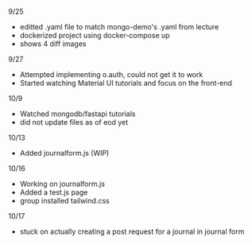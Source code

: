 9/25
- editted .yaml file to match mongo-demo's .yaml from lecture 
- dockerized project using docker-compose up
- shows 4 diff images

9/27
- Attempted implementing o.auth, could not get it to work
- Started watching Material UI tutorials and focus on the front-end

10/9
- Watched mongodb/fastapi tutorials
- did not update files as of eod yet

10/13
- Added journalform.js (WIP)

10/16
- Working on journalform.js
- Added a test.js page
- group installed tailwind.css

10/17
- stuck on actually creating a post request for a journal in journal form
